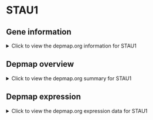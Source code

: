 <h1>STAU1</h1>

<h2>Gene information</h2>
<details>
  <summary>Click to view the depmap.org information for STAU1</summary>
  <iframe src="https://depmap.org/portal/gene/STAU1?tab=about" style="border:none;width:100%;height:800px"></iframe>
</details>

<h2>Depmap overview</h2>
<details>
  <summary>Click to view the depmap.org summary for STAU1</summary>
  <iframe src="https://depmap.org/portal/gene/STAU1?tab=overview" style="border:none;width:100%;height:800px"></iframe>
</details>

<h2>Depmap expression</h2>
<details>
  <summary>Click to view the depmap.org expression data for STAU1</summary>
  <iframe src="https://depmap.org/portal/gene/STAU1?tab=characterization" style="border:none;width:100%;height:800px"></iframe>
</details>


<!--
<h2>Reactome Pathway diagram</h2>
PNAME
-->


